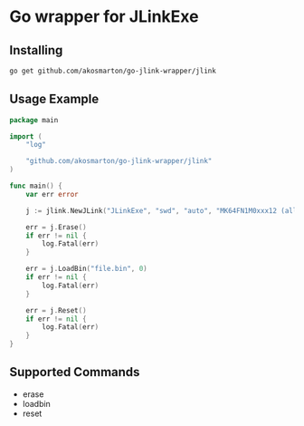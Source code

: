 # Go wrapper for JLinkExe

## Installing
```bash
go get github.com/akosmarton/go-jlink-wrapper/jlink
```

## Usage Example

```go
package main

import (
	"log"

	"github.com/akosmarton/go-jlink-wrapper/jlink"
)

func main() {
	var err error

	j := jlink.NewJLink("JLinkExe", "swd", "auto", "MK64FN1M0xxx12 (allow security)")

	err = j.Erase()
	if err != nil {
		log.Fatal(err)
	}

	err = j.LoadBin("file.bin", 0)
	if err != nil {
		log.Fatal(err)
	}

	err = j.Reset()
	if err != nil {
		log.Fatal(err)
	}
}
```

## Supported Commands
- erase
- loadbin
- reset

